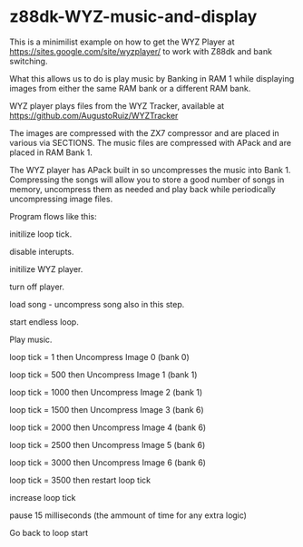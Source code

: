 # z88dk-WYZ-music-and-display

This is a minimilist example on how to get the WYZ Player
at https://sites.google.com/site/wyzplayer/
to work with Z88dk and bank switching.

What this allows us to do is play music by Banking in RAM 1
while displaying images from either the same RAM bank or a 
different RAM bank.

WYZ player plays files from the WYZ Tracker, available at
https://github.com/AugustoRuiz/WYZTracker

The images are compressed with the ZX7 compressor and are
placed in various via SECTIONS.  The music files are
compressed with APack and are placed in RAM Bank 1.

The WYZ player has APack built in so uncompresses the
music into Bank 1.  Compressing the songs will allow
you to store a good number of songs in memory, 
uncompress them as needed and play back while periodically
uncompressing image files.

Program flows like this:

initilize loop tick.

disable interupts.

initilize WYZ player.

turn off player.

load song - uncompress song also in this step.

start endless loop.

Play music.

loop tick = 1 then Uncompress Image 0 (bank 0)

loop tick = 500 then Uncompress Image 1 (bank 1)

loop tick = 1000 then Uncompress Image 2 (bank 1)

loop tick = 1500 then Uncompress Image 3 (bank 6)

loop tick = 2000 then Uncompress Image 4 (bank 6)

loop tick = 2500 then Uncompress Image 5 (bank 6)

loop tick = 3000 then Uncompress Image 6 (bank 6)

loop tick = 3500 then restart loop tick

increase loop tick

pause 15 milliseconds (the ammount of time for any extra logic)

Go back to loop start
  

